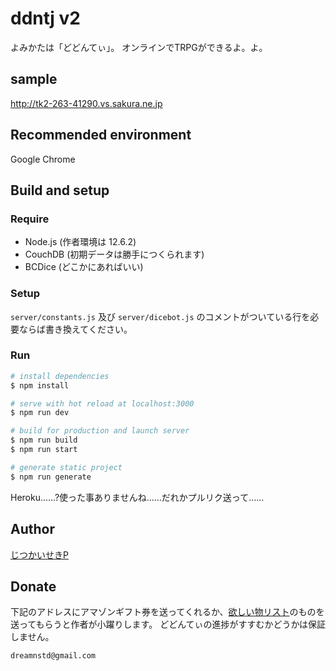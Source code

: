 # ddntj v2

よみかたは「どどんてぃ」。
オンラインでTRPGができるよ。よ。

## sample

http://tk2-263-41290.vs.sakura.ne.jp

## Recommended environment

Google Chrome

## Build and setup

### Require

* Node.js (作者環境は 12.6.2)
* CouchDB (初期データは勝手につくられます)
* BCDice (どこかにあればいい)

### Setup

`server/constants.js` 及び `server/dicebot.js` のコメントがついている行を必要ならば書き換えてください。

### Run

```bash
# install dependencies
$ npm install

# serve with hot reload at localhost:3000
$ npm run dev

# build for production and launch server
$ npm run build
$ npm run start

# generate static project
$ npm run generate
```

Heroku……?使った事ありませんね……だれかプルリク送って……

## Author

[じつかいせきP](https://twitter.com/Real_analysis)

## Donate

下記のアドレスにアマゾンギフト券を送ってくれるか、[欲しい物リスト](https://www.amazon.jp/hz/wishlist/ls/27YA0RKHIV6LR?ref_=wl_share)のものを送ってもらうと作者が小躍りします。
どどんてぃの進捗がすすむかどうかは保証しません。

`dreamnstd@gmail.com`

